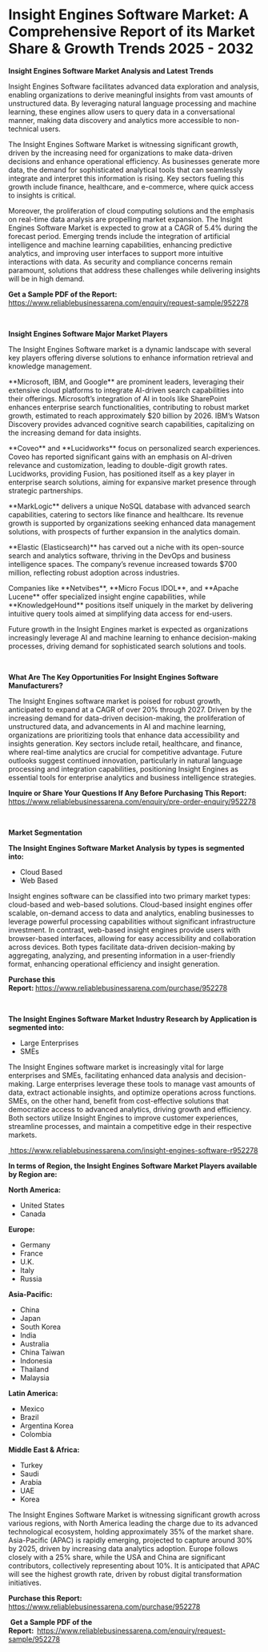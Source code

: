 <p><h1>Insight Engines Software Market: A Comprehensive Report of its Market Share & Growth Trends 2025 - 2032</h1></p><p><strong>Insight Engines Software Market Analysis and Latest Trends</strong></p>
<p><p>Insight Engines Software facilitates advanced data exploration and analysis, enabling organizations to derive meaningful insights from vast amounts of unstructured data. By leveraging natural language processing and machine learning, these engines allow users to query data in a conversational manner, making data discovery and analytics more accessible to non-technical users.</p><p>The Insight Engines Software Market is witnessing significant growth, driven by the increasing need for organizations to make data-driven decisions and enhance operational efficiency. As businesses generate more data, the demand for sophisticated analytical tools that can seamlessly integrate and interpret this information is rising. Key sectors fueling this growth include finance, healthcare, and e-commerce, where quick access to insights is critical.</p><p>Moreover, the proliferation of cloud computing solutions and the emphasis on real-time data analysis are propelling market expansion. The Insight Engines Software Market is expected to grow at a CAGR of 5.4% during the forecast period. Emerging trends include the integration of artificial intelligence and machine learning capabilities, enhancing predictive analytics, and improving user interfaces to support more intuitive interactions with data. As security and compliance concerns remain paramount, solutions that address these challenges while delivering insights will be in high demand.</p></p>
<p><strong>Get a Sample PDF of the Report:&nbsp;</strong> <a href="https://www.reliablebusinessarena.com/enquiry/request-sample/952278?utm_campaign=2102&utm_medium=2&utm_source=Github&utm_content=ia&utm_term=17042025&utm_id=insight-engines-software">https://www.reliablebusinessarena.com/enquiry/request-sample/952278</a></p>
<p>&nbsp;</p>
<p><strong>Insight Engines Software Major Market Players</strong></p>
<p><p>The Insight Engines Software market is a dynamic landscape with several key players offering diverse solutions to enhance information retrieval and knowledge management. </p><p>**Microsoft, IBM, and Google** are prominent leaders, leveraging their extensive cloud platforms to integrate AI-driven search capabilities into their offerings. Microsoft’s integration of AI in tools like SharePoint enhances enterprise search functionalities, contributing to robust market growth, estimated to reach approximately $20 billion by 2026. IBM’s Watson Discovery provides advanced cognitive search capabilities, capitalizing on the increasing demand for data insights.</p><p>**Coveo** and **Lucidworks** focus on personalized search experiences. Coveo has reported significant gains with an emphasis on AI-driven relevance and customization, leading to double-digit growth rates. Lucidworks, providing Fusion, has positioned itself as a key player in enterprise search solutions, aiming for expansive market presence through strategic partnerships.</p><p>**MarkLogic** delivers a unique NoSQL database with advanced search capabilities, catering to sectors like finance and healthcare. Its revenue growth is supported by organizations seeking enhanced data management solutions, with prospects of further expansion in the analytics domain.</p><p>**Elastic (Elasticsearch)** has carved out a niche with its open-source search and analytics software, thriving in the DevOps and business intelligence spaces. The company’s revenue increased towards $700 million, reflecting robust adoption across industries.</p><p>Companies like **Netvibes**, **Micro Focus IDOL**, and **Apache Lucene** offer specialized insight engine capabilities, while **KnowledgeHound** positions itself uniquely in the market by delivering intuitive query tools aimed at simplifying data access for end-users.</p><p>Future growth in the Insight Engines market is expected as organizations increasingly leverage AI and machine learning to enhance decision-making processes, driving demand for sophisticated search solutions and tools.</p></p>
<p>&nbsp;</p>
<p><strong>What Are The Key Opportunities For Insight Engines Software Manufacturers?</strong></p>
<p><p>The Insight Engines software market is poised for robust growth, anticipated to expand at a CAGR of over 20% through 2027. Driven by the increasing demand for data-driven decision-making, the proliferation of unstructured data, and advancements in AI and machine learning, organizations are prioritizing tools that enhance data accessibility and insights generation. Key sectors include retail, healthcare, and finance, where real-time analytics are crucial for competitive advantage. Future outlooks suggest continued innovation, particularly in natural language processing and integration capabilities, positioning Insight Engines as essential tools for enterprise analytics and business intelligence strategies.</p></p>
<p><strong>Inquire or Share Your Questions If Any Before Purchasing This Report:</strong> <a href="https://www.reliablebusinessarena.com/enquiry/pre-order-enquiry/952278?utm_campaign=2102&utm_medium=2&utm_source=Github&utm_content=ia&utm_term=17042025&utm_id=insight-engines-software">https://www.reliablebusinessarena.com/enquiry/pre-order-enquiry/952278</a></p>
<p>&nbsp;</p>
<p><strong>Market Segmentation</strong></p>
<p><strong>The Insight Engines Software Market Analysis by types is segmented into:</strong></p>
<p><ul><li>Cloud Based</li><li>Web Based</li></ul></p>
<p><p>Insight engines software can be classified into two primary market types: cloud-based and web-based solutions. Cloud-based insight engines offer scalable, on-demand access to data and analytics, enabling businesses to leverage powerful processing capabilities without significant infrastructure investment. In contrast, web-based insight engines provide users with browser-based interfaces, allowing for easy accessibility and collaboration across devices. Both types facilitate data-driven decision-making by aggregating, analyzing, and presenting information in a user-friendly format, enhancing operational efficiency and insight generation.</p></p>
<p><strong>Purchase this Report:&nbsp;</strong><a href="https://www.reliablebusinessarena.com/purchase/952278?utm_campaign=2102&utm_medium=2&utm_source=Github&utm_content=ia&utm_term=17042025&utm_id=insight-engines-software">https://www.reliablebusinessarena.com/purchase/952278</a></p>
<p>&nbsp;</p>
<p><strong>The Insight Engines Software Market Industry Research by Application is segmented into:</strong></p>
<p><ul><li>Large Enterprises</li><li>SMEs</li></ul></p>
<p><p>The Insight Engines software market is increasingly vital for large enterprises and SMEs, facilitating enhanced data analysis and decision-making. Large enterprises leverage these tools to manage vast amounts of data, extract actionable insights, and optimize operations across functions. SMEs, on the other hand, benefit from cost-effective solutions that democratize access to advanced analytics, driving growth and efficiency. Both sectors utilize Insight Engines to improve customer experiences, streamline processes, and maintain a competitive edge in their respective markets.</p></p>
<p><a href="https://www.reliablebusinessarena.com/insight-engines-software-r952278?utm_campaign=2102&utm_medium=2&utm_source=Github&utm_content=ia&utm_term=17042025&utm_id=insight-engines-software">&nbsp;https://www.reliablebusinessarena.com/insight-engines-software-r952278</a></p>
<p><strong>In terms of Region, the Insight Engines Software Market Players available by Region are:</strong></p>
<p>
    <p> <strong> North America: </strong>
        <ul>
            <li>United States</li>
            <li>Canada</li>
        </ul>
        </p> 
    <p> <strong> Europe: </strong>
        <ul>
            <li>Germany</li>
            <li>France</li>
            <li>U.K.</li>
            <li>Italy</li>
            <li>Russia</li>
        </ul>
        </p> 
    <p> <strong> Asia-Pacific: </strong>
        <ul>
            <li>China</li>
            <li>Japan</li>
            <li>South Korea</li>
            <li>India</li>
            <li>Australia</li>
            <li>China Taiwan</li>
            <li>Indonesia</li>
            <li>Thailand</li>
            <li>Malaysia</li>
        </ul>
        </p> 
    <p> <strong> Latin America: </strong>
        <ul>
            <li>Mexico</li>
            <li>Brazil</li>
            <li>Argentina Korea</li>
            <li>Colombia</li>
        </ul>
        </p> 
    <p> <strong> Middle East & Africa: </strong>
        <ul>
            <li>Turkey</li>
            <li>Saudi</li>
            <li>Arabia</li>
            <li>UAE</li>
            <li>Korea</li>
        </ul>
    </p>
    </p>
<p><p>The Insight Engines Software Market is witnessing significant growth across various regions, with North America leading the charge due to its advanced technological ecosystem, holding approximately 35% of the market share. Asia-Pacific (APAC) is rapidly emerging, projected to capture around 30% by 2025, driven by increasing data analytics adoption. Europe follows closely with a 25% share, while the USA and China are significant contributors, collectively representing about 10%. It is anticipated that APAC will see the highest growth rate, driven by robust digital transformation initiatives.</p></p>
<p><strong>Purchase this Report: </strong><a href="https://www.reliablebusinessarena.com/purchase/952278?utm_campaign=2102&utm_medium=2&utm_source=Github&utm_content=ia&utm_term=17042025&utm_id=insight-engines-software">https://www.reliablebusinessarena.com/purchase/952278</a></p>
<p>&nbsp;<strong>Get a Sample PDF of the Report:&nbsp;&nbsp;</strong><a href="https://www.reliablebusinessarena.com/enquiry/request-sample/952278?utm_campaign=2102&utm_medium=2&utm_source=Github&utm_content=ia&utm_term=17042025&utm_id=insight-engines-software">https://www.reliablebusinessarena.com/enquiry/request-sample/952278</a></p>
<p><strong></strong></p>
<p><p></p><p></p><p></p></p>